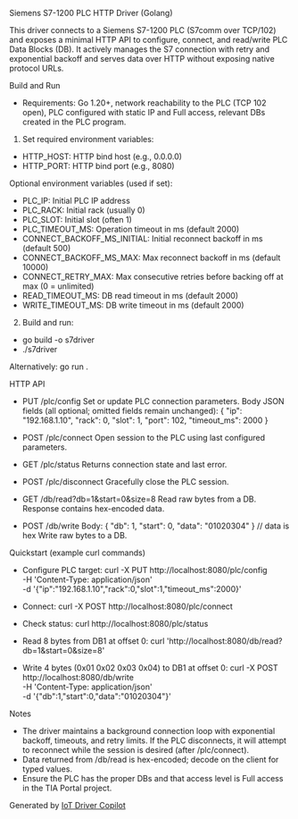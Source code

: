 Siemens S7-1200 PLC HTTP Driver (Golang)

This driver connects to a Siemens S7-1200 PLC (S7comm over TCP/102) and exposes a minimal HTTP API to configure, connect, and read/write PLC Data Blocks (DB). It actively manages the S7 connection with retry and exponential backoff and serves data over HTTP without exposing native protocol URLs.

Build and Run

- Requirements: Go 1.20+, network reachability to the PLC (TCP 102 open), PLC configured with static IP and Full access, relevant DBs created in the PLC program.

1) Set required environment variables:
- HTTP_HOST: HTTP bind host (e.g., 0.0.0.0)
- HTTP_PORT: HTTP bind port (e.g., 8080)

Optional environment variables (used if set):
- PLC_IP: Initial PLC IP address
- PLC_RACK: Initial rack (usually 0)
- PLC_SLOT: Initial slot (often 1)
- PLC_TIMEOUT_MS: Operation timeout in ms (default 2000)
- CONNECT_BACKOFF_MS_INITIAL: Initial reconnect backoff in ms (default 500)
- CONNECT_BACKOFF_MS_MAX: Max reconnect backoff in ms (default 10000)
- CONNECT_RETRY_MAX: Max consecutive retries before backing off at max (0 = unlimited)
- READ_TIMEOUT_MS: DB read timeout in ms (default 2000)
- WRITE_TIMEOUT_MS: DB write timeout in ms (default 2000)

2) Build and run:
- go build -o s7driver
- ./s7driver

Alternatively: go run .

HTTP API

- PUT /plc/config
  Set or update PLC connection parameters.
  Body JSON fields (all optional; omitted fields remain unchanged):
  { "ip": "192.168.1.10", "rack": 0, "slot": 1, "port": 102, "timeout_ms": 2000 }

- POST /plc/connect
  Open session to the PLC using last configured parameters.

- GET /plc/status
  Returns connection state and last error.

- POST /plc/disconnect
  Gracefully close the PLC session.

- GET /db/read?db=1&start=0&size=8
  Read raw bytes from a DB. Response contains hex-encoded data.

- POST /db/write
  Body: { "db": 1, "start": 0, "data": "01020304" }  // data is hex
  Write raw bytes to a DB.

Quickstart (example curl commands)

- Configure PLC target:
  curl -X PUT http://localhost:8080/plc/config \
    -H 'Content-Type: application/json' \
    -d '{"ip":"192.168.1.10","rack":0,"slot":1,"timeout_ms":2000}'

- Connect:
  curl -X POST http://localhost:8080/plc/connect

- Check status:
  curl http://localhost:8080/plc/status

- Read 8 bytes from DB1 at offset 0:
  curl 'http://localhost:8080/db/read?db=1&start=0&size=8'

- Write 4 bytes (0x01 0x02 0x03 0x04) to DB1 at offset 0:
  curl -X POST http://localhost:8080/db/write \
    -H 'Content-Type: application/json' \
    -d '{"db":1,"start":0,"data":"01020304"}'

Notes

- The driver maintains a background connection loop with exponential backoff, timeouts, and retry limits. If the PLC disconnects, it will attempt to reconnect while the session is desired (after /plc/connect).
- Data returned from /db/read is hex-encoded; decode on the client for typed values.
- Ensure the PLC has the proper DBs and that access level is Full access in the TIA Portal project.

Generated by [IoT Driver Copilot](https://copilot.test.shifu.dev/)
